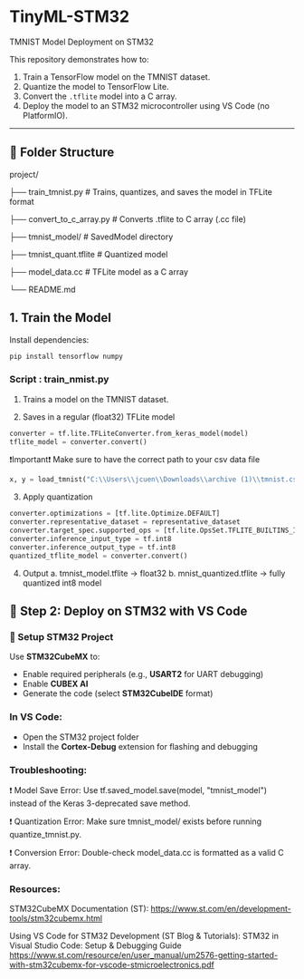 # TinyML-STM32
TMNIST Model Deployment on STM32

This repository demonstrates how to:

1. Train a TensorFlow model on the TMNIST dataset.
2. Quantize the model to TensorFlow Lite.
3. Convert the `.tflite` model into a C array.
4. Deploy the model to an STM32 microcontroller using VS Code (no PlatformIO).

---

## 📁 Folder Structure

project/

├── train_tmnist.py # Trains, quantizes, and saves the model in TFLite format

├── convert_to_c_array.py # Converts .tflite to C array (.cc file)

├── tmnist_model/ # SavedModel directory

├── tmnist_quant.tflite # Quantized model

├── model_data.cc # TFLite model as a C array

└── README.md

## 1. Train the Model

Install dependencies:
```bash
pip install tensorflow numpy
```
### Script : train_nmist.py
1. Trains a model on the TMNIST dataset.

2. Saves in a regular (float32) TFLite model
 
```python
converter = tf.lite.TFLiteConverter.from_keras_model(model)
tflite_model = converter.convert()
```
❗Important❗
Make sure to have the correct path to your csv data file 
```python
x, y = load_tmnist("C:\\Users\\jcuen\\Downloads\\archive (1)\\tmnist.csv") # add the path to your file
```

3. Apply quantization

```python
converter.optimizations = [tf.lite.Optimize.DEFAULT]
converter.representative_dataset = representative_dataset
converter.target_spec.supported_ops = [tf.lite.OpsSet.TFLITE_BUILTINS_INT8]
converter.inference_input_type = tf.int8
converter.inference_output_type = tf.int8
quantized_tflite_model = converter.convert()

```
4. Output 
 a. tmnist_model.tflite → float32
 b. mnist_quantized.tflite → fully quantized int8 model

## 🔌 Step 2: Deploy on STM32 with VS Code

### 🧩 Setup STM32 Project

Use **STM32CubeMX** to:

- Enable required peripherals (e.g., **USART2** for UART debugging)
- Enable **CUBEX AI**
- Generate the code (select **STM32CubeIDE** format)

### In VS Code:

- Open the STM32 project folder
- Install the **Cortex-Debug** extension for flashing and debugging

### Troubleshooting:
❗ Model Save Error:
Use tf.saved_model.save(model, "tmnist_model") instead of the Keras 3-deprecated save method.

❗ Quantization Error:
Make sure tmnist_model/ exists before running quantize_tmnist.py.

❗ Conversion Error:
Double-check model_data.cc is formatted as a valid C array.

### Resources:

STM32CubeMX Documentation (ST):
https://www.st.com/en/development-tools/stm32cubemx.html

Using VS Code for STM32 Development (ST Blog & Tutorials):
STM32 in Visual Studio Code: Setup & Debugging Guide
https://www.st.com/resource/en/user_manual/um2576-getting-started-with-stm32cubemx-for-vscode-stmicroelectronics.pdf



